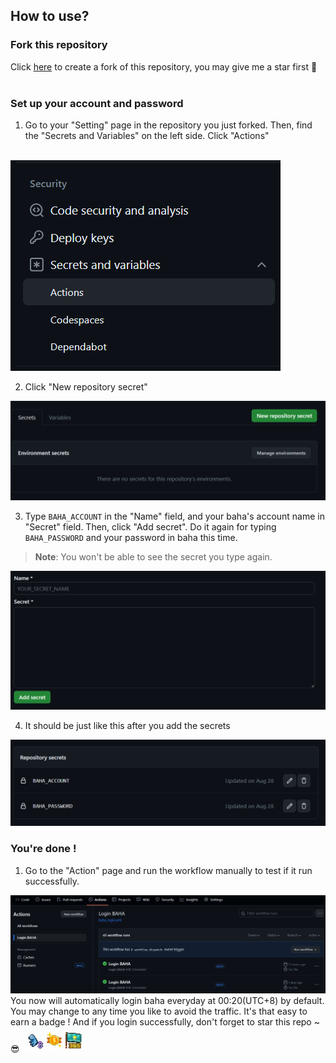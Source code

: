 ## How to use?
### Fork this repository
Click [here](https://github.com/Matthew-HMS/baha_login/fork) to create a fork of this repository, you may give me a star first 🤩
<br>
<br>

### Set up your account and password
1. Go to your "Setting" page in the repository you just forked. Then, find the "Secrets and Variables" on the left side. Click "Actions"
<br>
<img src = "https://github.com/Matthew-HMS/baha_login/blob/main/readme_img/secrets.png">
<br>

2. Click "New repository secret"
<img src = "https://github.com/Matthew-HMS/baha_login/blob/main/readme_img/new.png">
<br>

3. Type `BAHA_ACCOUNT` in the "Name" field, and your baha's account name in "Secret" field. Then, click "Add secret". Do it again for typing `BAHA_PASSWORD` and your password in baha this time.
  > **Note**: You won't be able to see the secret you type again.
<img src = "https://github.com/Matthew-HMS/baha_login/blob/main/readme_img/add.png">
<br>

4. It should be just like this after you add the secrets
<img src = "https://github.com/Matthew-HMS/baha_login/blob/main/readme_img/result.png">
<br>


### You're done !
1. Go to the "Action" page and run the workflow manually to test if it run successfully.
<img src = "https://github.com/Matthew-HMS/baha_login/blob/main/readme_img/action.png">
<br>
You now will automatically login baha everyday at 00:20(UTC+8) by default. You may change to any time you like to avoid the traffic. It's that easy to earn a badge ! And if you login successfully, don't forget to star this repo ~ 😎 <img src = "https://github.com/Matthew-HMS/baha_login/blob/main/readme_img/badge.png">
